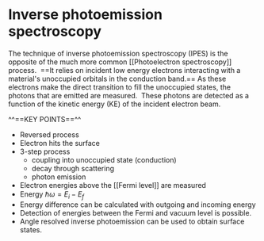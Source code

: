 # Inverse photoemission spectroscopy
The technique of inverse photoemission spectroscopy (IPES) is the opposite of the much more common [[Photoelectron spectroscopy]] process.  ==It relies on incident low energy electrons interacting with a material's unoccupied orbitals in the conduction band.== As these electrons make the direct transition to fill the unoccupied states, the photons that are emitted are measured.  These photons are detected as a function of the kinetic energy (KE) of the incident electron beam.

^^==KEY POINTS==^^

- Reversed process 
- Electron hits the surface
- 3-step process 
	- coupling into unoccupied state (conduction)
	- decay through scattering 
	- photon emission
- Electron energies above the [[Fermi level]] are measured 
- Energy $\hbar \omega = E_i - E_f$
- Energy difference can be calculated with outgoing and incoming energy 
- Detection of energies between the Fermi and vacuum level is possible. 
- Angle resolved inverse photoemission can be used to obtain surface states. 



